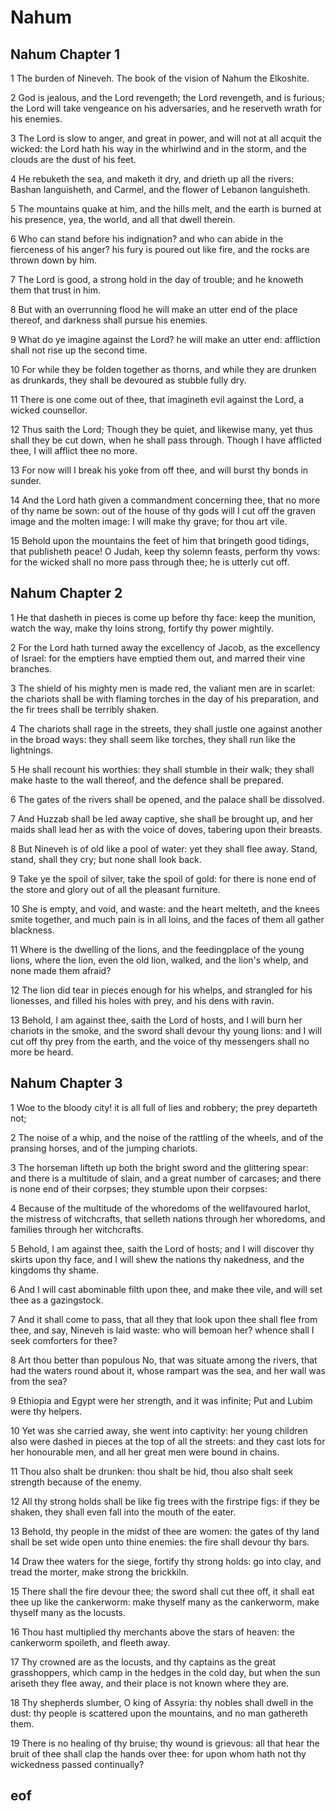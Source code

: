 
# Nahum

## Nahum Chapter 1

1 The burden of Nineveh. The book of the vision of Nahum the Elkoshite.

2 God is jealous, and the Lord revengeth; the Lord revengeth, and is furious; the Lord will take vengeance on his adversaries, and he reserveth wrath for his enemies.

3 The Lord is slow to anger, and great in power, and will not at all acquit the wicked: the Lord hath his way in the whirlwind and in the storm, and the clouds are the dust of his feet.

4 He rebuketh the sea, and maketh it dry, and drieth up all the rivers: Bashan languisheth, and Carmel, and the flower of Lebanon languisheth.

5 The mountains quake at him, and the hills melt, and the earth is burned at his presence, yea, the world, and all that dwell therein.

6 Who can stand before his indignation? and who can abide in the fierceness of his anger? his fury is poured out like fire, and the rocks are thrown down by him.

7 The Lord is good, a strong hold in the day of trouble; and he knoweth them that trust in him.

8 But with an overrunning flood he will make an utter end of the place thereof, and darkness shall pursue his enemies.

9 What do ye imagine against the Lord? he will make an utter end: affliction shall not rise up the second time.

10 For while they be folden together as thorns, and while they are drunken as drunkards, they shall be devoured as stubble fully dry.

11 There is one come out of thee, that imagineth evil against the Lord, a wicked counsellor.

12 Thus saith the Lord; Though they be quiet, and likewise many, yet thus shall they be cut down, when he shall pass through. Though I have afflicted thee, I will afflict thee no more.

13 For now will I break his yoke from off thee, and will burst thy bonds in sunder.

14 And the Lord hath given a commandment concerning thee, that no more of thy name be sown: out of the house of thy gods will I cut off the graven image and the molten image: I will make thy grave; for thou art vile.

15 Behold upon the mountains the feet of him that bringeth good tidings, that publisheth peace! O Judah, keep thy solemn feasts, perform thy vows: for the wicked shall no more pass through thee; he is utterly cut off.


## Nahum Chapter 2

1 He that dasheth in pieces is come up before thy face: keep the munition, watch the way, make thy loins strong, fortify thy power mightily.

2 For the Lord hath turned away the excellency of Jacob, as the excellency of Israel: for the emptiers have emptied them out, and marred their vine branches.

3 The shield of his mighty men is made red, the valiant men are in scarlet: the chariots shall be with flaming torches in the day of his preparation, and the fir trees shall be terribly shaken.

4 The chariots shall rage in the streets, they shall justle one against another in the broad ways: they shall seem like torches, they shall run like the lightnings.

5 He shall recount his worthies: they shall stumble in their walk; they shall make haste to the wall thereof, and the defence shall be prepared.

6 The gates of the rivers shall be opened, and the palace shall be dissolved.

7 And Huzzab shall be led away captive, she shall be brought up, and her maids shall lead her as with the voice of doves, tabering upon their breasts.

8 But Nineveh is of old like a pool of water: yet they shall flee away. Stand, stand, shall they cry; but none shall look back.

9 Take ye the spoil of silver, take the spoil of gold: for there is none end of the store and glory out of all the pleasant furniture.

10 She is empty, and void, and waste: and the heart melteth, and the knees smite together, and much pain is in all loins, and the faces of them all gather blackness.

11 Where is the dwelling of the lions, and the feedingplace of the young lions, where the lion, even the old lion, walked, and the lion's whelp, and none made them afraid?

12 The lion did tear in pieces enough for his whelps, and strangled for his lionesses, and filled his holes with prey, and his dens with ravin.

13 Behold, I am against thee, saith the Lord of hosts, and I will burn her chariots in the smoke, and the sword shall devour thy young lions: and I will cut off thy prey from the earth, and the voice of thy messengers shall no more be heard.


## Nahum Chapter 3

1 Woe to the bloody city! it is all full of lies and robbery; the prey departeth not;

2 The noise of a whip, and the noise of the rattling of the wheels, and of the pransing horses, and of the jumping chariots.

3 The horseman lifteth up both the bright sword and the glittering spear: and there is a multitude of slain, and a great number of carcases; and there is none end of their corpses; they stumble upon their corpses:

4 Because of the multitude of the whoredoms of the wellfavoured harlot, the mistress of witchcrafts, that selleth nations through her whoredoms, and families through her witchcrafts.

5 Behold, I am against thee, saith the Lord of hosts; and I will discover thy skirts upon thy face, and I will shew the nations thy nakedness, and the kingdoms thy shame.

6 And I will cast abominable filth upon thee, and make thee vile, and will set thee as a gazingstock.

7 And it shall come to pass, that all they that look upon thee shall flee from thee, and say, Nineveh is laid waste: who will bemoan her? whence shall I seek comforters for thee?

8 Art thou better than populous No, that was situate among the rivers, that had the waters round about it, whose rampart was the sea, and her wall was from the sea?

9 Ethiopia and Egypt were her strength, and it was infinite; Put and Lubim were thy helpers.

10 Yet was she carried away, she went into captivity: her young children also were dashed in pieces at the top of all the streets: and they cast lots for her honourable men, and all her great men were bound in chains.

11 Thou also shalt be drunken: thou shalt be hid, thou also shalt seek strength because of the enemy.

12 All thy strong holds shall be like fig trees with the firstripe figs: if they be shaken, they shall even fall into the mouth of the eater.

13 Behold, thy people in the midst of thee are women: the gates of thy land shall be set wide open unto thine enemies: the fire shall devour thy bars.

14 Draw thee waters for the siege, fortify thy strong holds: go into clay, and tread the morter, make strong the brickkiln.

15 There shall the fire devour thee; the sword shall cut thee off, it shall eat thee up like the cankerworm: make thyself many as the cankerworm, make thyself many as the locusts.

16 Thou hast multiplied thy merchants above the stars of heaven: the cankerworm spoileth, and fleeth away.

17 Thy crowned are as the locusts, and thy captains as the great grasshoppers, which camp in the hedges in the cold day, but when the sun ariseth they flee away, and their place is not known where they are.

18 Thy shepherds slumber, O king of Assyria: thy nobles shall dwell in the dust: thy people is scattered upon the mountains, and no man gathereth them.

19 There is no healing of thy bruise; thy wound is grievous: all that hear the bruit of thee shall clap the hands over thee: for upon whom hath not thy wickedness passed continually?


## eof

